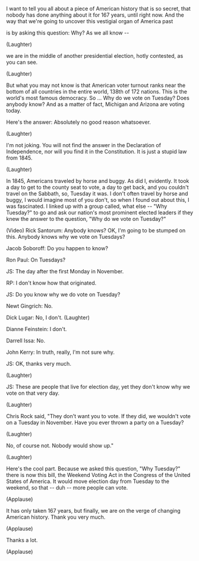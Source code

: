 
I want to tell you all about a piece
of American history
that is so secret,
that nobody has done
anything about it for 167 years,
until right now.
And the way that we&#39;re going to uncover
this vestigial organ of America past

is by asking this question:
Why?
As we all know --

(Laughter)

we are in the middle
of another presidential election,
hotly contested, as you can see.

(Laughter)

But what you may not know
is that American voter turnout
ranks near the bottom
of all countries in the entire world,
138th of 172 nations.
This is the world&#39;s most famous democracy.
So ...
Why do we vote on Tuesday?
Does anybody know?
And as a matter of fact,
Michigan and Arizona are voting today.

Here&#39;s the answer:
Absolutely no good reason whatsoever.

(Laughter)

I&#39;m not joking.
You will not find the answer
in the Declaration of Independence,
nor will you find it in the Constitution.
It is just a stupid law from 1845.

(Laughter)

In 1845, Americans
traveled by horse and buggy.
As did I, evidently.
It took a day to get to the county seat
to vote, a day to get back,
and you couldn&#39;t travel on the Sabbath,
so, Tuesday it was.
I don&#39;t often travel by horse and buggy,
I would imagine most of you don&#39;t,
so when I found out about this,
I was fascinated.
I linked up with a group called,
what else -- &quot;Why Tuesday?&quot;
to go and ask our nation&#39;s
most prominent elected leaders
if they knew the answer to the question,
&quot;Why do we vote on Tuesday?&quot;

(Video) Rick Santorum: Anybody knows?
OK, I&#39;m going to be stumped on this.
Anybody knows why we vote on Tuesdays?

Jacob Soboroff: Do you happen to know?

Ron Paul: On Tuesdays?

JS: The day after the first
Monday in November.

RP: I don&#39;t know how that originated.

JS: Do you know why we do vote on Tuesday?

Newt Gingrich: No.

Dick Lugar: No, I don&#39;t. 
(Laughter)


Dianne Feinstein: I don&#39;t.

Darrell Issa: No.

John Kerry: In truth, really,
I&#39;m not sure why.

JS: OK, thanks very much.

(Laughter)


JS: These are people
that live for election day,
yet they don&#39;t know
why we vote on that very day.

(Laughter)

Chris Rock said,
&quot;They don&#39;t want you to vote.
If they did, we wouldn&#39;t vote
on a Tuesday in November.
Have you ever thrown a party on a Tuesday?

(Laughter)

No, of course not. Nobody would show up.&quot;

(Laughter)

Here&#39;s the cool part.
Because we asked this question,
&quot;Why Tuesday?&quot;
there is now this bill,
the Weekend Voting Act
in the Congress
of the United States of America.
It would move election day
from Tuesday to the weekend,
so that -- duh -- more people can vote.

(Applause)

It has only taken 167 years,
but finally, we are on the verge
of changing American history.
Thank you very much.

(Applause)

Thanks a lot.

(Applause)

